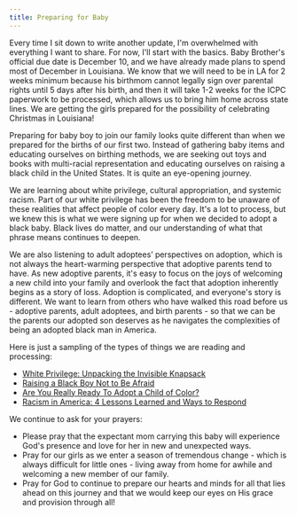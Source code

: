 ```yaml
---
title: Preparing for Baby
---
```


Every time I sit down to write another update, I'm overwhelmed with everything I want to share. For now, I'll start with the basics. Baby Brother's official due date is December 10, and we have already made plans to spend most of December in Louisiana. We know that we will need to be in LA for 2 weeks minimum because his birthmom cannot legally sign over parental rights until 5 days after his birth, and then it will take 1-2 weeks for the ICPC paperwork to be processed, which allows us to bring him home across state lines. We are getting the girls prepared for the possibility of celebrating Christmas in Louisiana!

Preparing for baby boy to join our family looks quite different than when we prepared for the births of our first two. Instead of gathering baby items and educating ourselves on birthing methods, we are seeking out toys and books with multi-racial representation and educating ourselves on raising a black child in the United States. It is quite an eye-opening journey.

We are learning about white privilege, cultural appropriation, and systemic racism. Part of our white privilege has been the freedom to be unaware of these realities that affect people of color every day. It's a lot to process, but we knew this is what we were signing up for when we decided to adopt a black baby. Black lives do matter, and our understanding of what that phrase means continues to deepen.

We are also listening to adult adoptees’ perspectives on adoption, which is not always the heart-warming perspective that adoptive parents tend to have. As new adoptive parents, it's easy to focus on the joys of welcoming a new child into your family and overlook the fact that adoption inherently begins as a story of loss. Adoption is complicated, and everyone's story is different. We want to learn from others who have walked this road before us - adoptive parents, adult adoptees, and birth parents - so that we can be the parents our adopted son deserves as he navigates the complexities of being an adopted black man in America.

Here is just a sampling of the types of things we are reading and processing:

- [White Privilege: Unpacking the Invisible Knapsack](https://www.nationalseedproject.org/white-privilege-unpacking-the-invisible-knapsack)
- [Raising a Black Boy Not to Be Afraid](https://lithub.com/raising-a-black-boy-not-to-be-afraid/)
- [Are You Really Ready To Adopt a Child of Color?](https://www.onlyblackgirl.com/blog/2017/6/17/are-you-ready-to-adopt)
- [Racism in America: 4 Lessons Learned and Ways to Respond](https://withthehuddlestons.com/racism-in-america/)

We continue to ask for your prayers:

- Please pray that the expectant mom carrying this baby will experience God's presence and love for her in new and unexpected ways.
- Pray for our girls as we enter a season of tremendous change - which is always difficult for little ones - living away from home for awhile and welcoming a new member of our family.
- Pray for God to continue to prepare our hearts and minds for all that lies ahead on this journey and that we would keep our eyes on His grace and provision through all!

